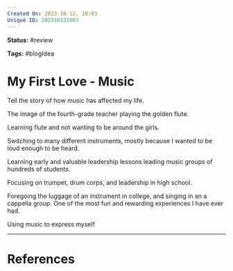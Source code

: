 ```yaml
---
Created On: 2023-10-12, 10:03
Unique ID: 202310121003
---
```

**Status:** #review 

**Tags:** #blogIdea 

# My First Love - Music

Tell the story of how music has affected my life. 

The image of the fourth-grade teacher playing the golden flute. 

Learning flute and not wanting to be around the girls. 

Switching to many different instruments, mostly because I wanted to be loud enough to be heard. 

Learning early and valuable leadership lessons leading music groups of hundreds of students. 

Focusing on trumpet, drum corps, and leadership in high school. 

Foregoing the luggage of an instrument in college, and singing in an a cappella group. One of the most fun and rewarding experiences I have ever had. 

Using music to express myself 

---
# References
